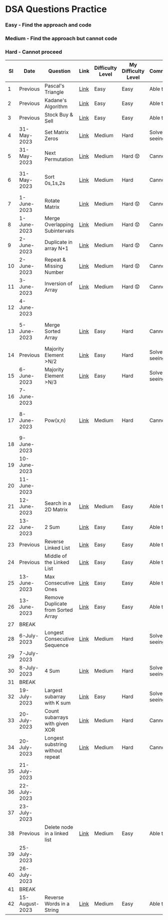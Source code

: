 # DSA Questions Practice

### Easy - Find the approach and code
### Medium - Find the approach but cannot code
### Hard - Cannot proceed

| Sl | Date        | Question           | Link  | Difficulty Level | My Difficulty Level | Comments/Notes |  Second Iteration  |
|----|-------------|--------------------|-----------|------------------|---------------------|-------------------------------|--|
| 1  | Previous    | Pascal's Triangle  | [Link](https://leetcode.com/problems/pascals-triangle/) | Easy             | Easy              | Able to solve |
| 2  | Previous    | Kadane's Algorithm | [Link](https://leetcode.com/problems/maximum-subarray/) | Easy             | Easy              | Able to solve |
| 3  | Previous    | Stock Buy & Sell   | [Link](https://leetcode.com/problems/best-time-to-buy-and-sell-stock/) | Easy             | Easy              | Able to solve |
| 4  | 31-May-2023 | Set Matrix Zeros   | [Link](https://leetcode.com/problems/set-matrix-zeroes/) | Medium             | Hard              | Solved after seeing approach |
| 5  | 31-May-2023 | Next Permutation   | [Link](https://leetcode.com/problems/next-permutation/) | Medium             | Hard 😟            | Cannot solve |
| 6 | 31-May-2023 | Sort 0s,1s,2s      | [Link](https://leetcode.com/problems/sort-colors/) | Medium             | Hard              | Cannot Solve | Solved on 5-July-2023  |
| 7  | 1-June-2023 | Rotate Matrix  | [Link](https://leetcode.com/problems/rotate-image/) | Medium             | Hard 😟            | Cannot Solve |
| 8  | 1-June-2023 | Merge Overlapping Subintervals  | [Link](https://leetcode.com/problems/merge-intervals/) | Medium             | Hard 😟           | Cannot Solve |
| 9  | 2-June-2023 | Duplicate in array N+1 | [Link](https://leetcode.com/problems/find-the-duplicate-number/) | Medium             | Hard 😟             | Cannot Solve |
| 10 | 2-June-2023 | Repeat & Missing Number  | [Link](https://www.interviewbit.com/problems/repeat-and-missing-number-array/) | Medium            | Hard 😟             | Cannot Solve |
| 11 | 3-June-2023 | Inversion of Array  | [Link](https://www.codingninjas.com/codestudio/problems/count-inversions_615) | Medium             | Hard 😟             | Cannot Solve |
| 12 | 4-June-2023 |   |  |              |               |  |
| 13 | 5-June-2023 | Merge Sorted Array  | [Link](https://leetcode.com/problems/merge-sorted-array/) | Easy             | Hard              | Cannot Solve | Solved on 6-July-2023 |
| 14 | Previous | Majority Element >N/2  | [Link](https://leetcode.com/problems/majority-element/) | Easy             | Hard              | Solved after seeing approach |
| 15 | 6-June-2023 | Majority Element >N/3  | [Link](https://leetcode.com/problems/majority-element-ii/) | Easy             | Hard              | Solved after seeing approach |
| 16 | 7-June-2023 |
| 17 | 8-June-2023 | Pow(x,n)  | [Link](https://leetcode.com/problems/powx-n/) | Medium             | Hard              | Cannot solve | Solved on 26-July-2023
| 18 | 9-June-2023 |
| 19 | 10-June-2023 |
| 20 | 11-June-2023 |
| 21 | 12-June-2023 | Search in a 2D Matrix | [Link](https://leetcode.com/problems/search-a-2d-matrix/) | Medium        | Easy              | Able to solve |
| 22 | 13-June-2023 | 2 Sum | [Link](https://leetcode.com/problems/two-sum/) | Easy        | Easy              | Able to solve |
| 23 | Previous | Reverse Linked List | [Link](https://leetcode.com/problems/reverse-linked-list/) | Easy        | Easy              | Able to solve |
| 24 | Previous | Middle of the Linked List | [Link](https://leetcode.com/problems/middle-of-the-linked-list/) | Easy        | Easy              | Able to solve |
| 25 | 13-June-2023 | Max Consecutive Ones | [Link](https://leetcode.com/problems/max-consecutive-ones/) | Easy        | Easy              | Able to solve |
| 26 | 13-June-2023 | Remove Duplicate from Sorted Array | [Link](https://leetcode.com/problems/remove-duplicates-from-sorted-array/) | Easy        | Easy              | Able to solve |
| 27 | BREAK |
| 28 | 6-July-2023 | Longest Consecutive Sequence | [Link](https://leetcode.com/problems/longest-consecutive-sequence/) | Medium        | Hard              | Solved after seeing approach |
| 29 | 7-July-2023 |
| 30 | 8-July-2023 | 4 Sum | [Link](https://leetcode.com/problems/4sum/) | Medium        | Hard              | Solved after seeing approach |
| 31 | BREAK |
| 32 | 19-July-2023 | Largest subarray with K sum | [Link](https://practice.geeksforgeeks.org/problems/largest-subarray-with-0-sum/1) | Easy        | Hard              | Solved after seeing approach |
| 33 | 20-July-2023 | Count subarrays with given XOR | [Link](https://www.interviewbit.com/problems/subarray-with-given-xor/) | Medium        | Hard              | Cannot solve | Solved on 25-July-2023 |
| 34 | 20-July-2023 | Longest substring without repeat | [Link](https://leetcode.com/problems/longest-substring-without-repeating-characters/) | Medium        | Hard              | Cannot solve | Solved on 23-July-2023 |
| 35 | 21-July-2023 |
| 36 | 22-July-2023 |
| 37 | 23-July-2023 |
| 38 | Previous | Delete node in a linked list | [Link](https://leetcode.com/problems/delete-node-in-a-linked-list/) | Medium   | Easy   | Able to solve |
| 39 | 25-July-2023 |
| 40 | 26-July-2023 |
| 41 | BREAK |
| 42 | 15-August-2023 | Reverse Words in a String | [Link](https://leetcode.com/problems/reverse-words-in-a-string) | Medium   | Easy   | Able to solve |
